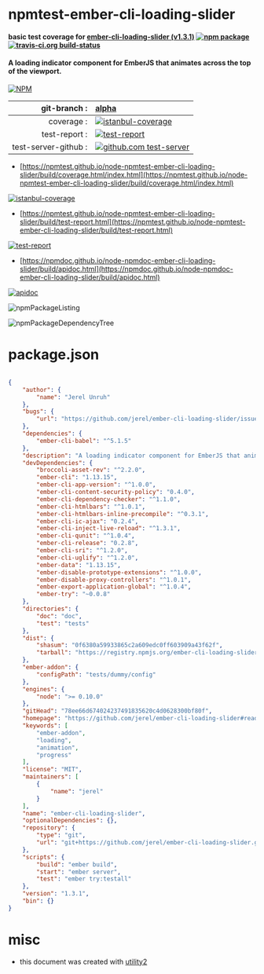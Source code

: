 # npmtest-ember-cli-loading-slider

#### basic test coverage for  [ember-cli-loading-slider (v1.3.1)](https://github.com/jerel/ember-cli-loading-slider#readme)  [![npm package](https://img.shields.io/npm/v/npmtest-ember-cli-loading-slider.svg?style=flat-square)](https://www.npmjs.org/package/npmtest-ember-cli-loading-slider) [![travis-ci.org build-status](https://api.travis-ci.org/npmtest/node-npmtest-ember-cli-loading-slider.svg)](https://travis-ci.org/npmtest/node-npmtest-ember-cli-loading-slider)

#### A loading indicator component for EmberJS that animates across the top of the viewport.

[![NPM](https://nodei.co/npm/ember-cli-loading-slider.png?downloads=true&downloadRank=true&stars=true)](https://www.npmjs.com/package/ember-cli-loading-slider)

| git-branch : | [alpha](https://github.com/npmtest/node-npmtest-ember-cli-loading-slider/tree/alpha)|
|--:|:--|
| coverage : | [![istanbul-coverage](https://npmtest.github.io/node-npmtest-ember-cli-loading-slider/build/coverage.badge.svg)](https://npmtest.github.io/node-npmtest-ember-cli-loading-slider/build/coverage.html/index.html)|
| test-report : | [![test-report](https://npmtest.github.io/node-npmtest-ember-cli-loading-slider/build/test-report.badge.svg)](https://npmtest.github.io/node-npmtest-ember-cli-loading-slider/build/test-report.html)|
| test-server-github : | [![github.com test-server](https://npmtest.github.io/node-npmtest-ember-cli-loading-slider/GitHub-Mark-32px.png)](https://npmtest.github.io/node-npmtest-ember-cli-loading-slider/build/app/index.html) | | build-artifacts : | [![build-artifacts](https://npmtest.github.io/node-npmtest-ember-cli-loading-slider/glyphicons_144_folder_open.png)](https://github.com/npmtest/node-npmtest-ember-cli-loading-slider/tree/gh-pages/build)|

- [https://npmtest.github.io/node-npmtest-ember-cli-loading-slider/build/coverage.html/index.html](https://npmtest.github.io/node-npmtest-ember-cli-loading-slider/build/coverage.html/index.html)

[![istanbul-coverage](https://npmtest.github.io/node-npmtest-ember-cli-loading-slider/build/screenCapture.buildCi.browser.%252Ftmp%252Fbuild%252Fcoverage.lib.html.png)](https://npmtest.github.io/node-npmtest-ember-cli-loading-slider/build/coverage.html/index.html)

- [https://npmtest.github.io/node-npmtest-ember-cli-loading-slider/build/test-report.html](https://npmtest.github.io/node-npmtest-ember-cli-loading-slider/build/test-report.html)

[![test-report](https://npmtest.github.io/node-npmtest-ember-cli-loading-slider/build/screenCapture.buildCi.browser.%252Ftmp%252Fbuild%252Ftest-report.html.png)](https://npmtest.github.io/node-npmtest-ember-cli-loading-slider/build/test-report.html)

- [https://npmdoc.github.io/node-npmdoc-ember-cli-loading-slider/build/apidoc.html](https://npmdoc.github.io/node-npmdoc-ember-cli-loading-slider/build/apidoc.html)

[![apidoc](https://npmdoc.github.io/node-npmdoc-ember-cli-loading-slider/build/screenCapture.buildCi.browser.%252Ftmp%252Fbuild%252Fapidoc.html.png)](https://npmdoc.github.io/node-npmdoc-ember-cli-loading-slider/build/apidoc.html)

![npmPackageListing](https://npmtest.github.io/node-npmtest-ember-cli-loading-slider/build/screenCapture.npmPackageListing.svg)

![npmPackageDependencyTree](https://npmtest.github.io/node-npmtest-ember-cli-loading-slider/build/screenCapture.npmPackageDependencyTree.svg)



# package.json

```json

{
    "author": {
        "name": "Jerel Unruh"
    },
    "bugs": {
        "url": "https://github.com/jerel/ember-cli-loading-slider/issues"
    },
    "dependencies": {
        "ember-cli-babel": "^5.1.5"
    },
    "description": "A loading indicator component for EmberJS that animates across the top of the viewport.",
    "devDependencies": {
        "broccoli-asset-rev": "^2.2.0",
        "ember-cli": "1.13.15",
        "ember-cli-app-version": "^1.0.0",
        "ember-cli-content-security-policy": "0.4.0",
        "ember-cli-dependency-checker": "^1.1.0",
        "ember-cli-htmlbars": "^1.0.1",
        "ember-cli-htmlbars-inline-precompile": "^0.3.1",
        "ember-cli-ic-ajax": "0.2.4",
        "ember-cli-inject-live-reload": "^1.3.1",
        "ember-cli-qunit": "^1.0.4",
        "ember-cli-release": "0.2.8",
        "ember-cli-sri": "^1.2.0",
        "ember-cli-uglify": "^1.2.0",
        "ember-data": "1.13.15",
        "ember-disable-prototype-extensions": "^1.0.0",
        "ember-disable-proxy-controllers": "^1.0.1",
        "ember-export-application-global": "^1.0.4",
        "ember-try": "~0.0.8"
    },
    "directories": {
        "doc": "doc",
        "test": "tests"
    },
    "dist": {
        "shasum": "0f6380a59933865c2a609edc0ff603909a43f62f",
        "tarball": "https://registry.npmjs.org/ember-cli-loading-slider/-/ember-cli-loading-slider-1.3.1.tgz"
    },
    "ember-addon": {
        "configPath": "tests/dummy/config"
    },
    "engines": {
        "node": ">= 0.10.0"
    },
    "gitHead": "78ee66d674024237491835620c4d0628300bf80f",
    "homepage": "https://github.com/jerel/ember-cli-loading-slider#readme",
    "keywords": [
        "ember-addon",
        "loading",
        "animation",
        "progress"
    ],
    "license": "MIT",
    "maintainers": [
        {
            "name": "jerel"
        }
    ],
    "name": "ember-cli-loading-slider",
    "optionalDependencies": {},
    "repository": {
        "type": "git",
        "url": "git+https://github.com/jerel/ember-cli-loading-slider.git"
    },
    "scripts": {
        "build": "ember build",
        "start": "ember server",
        "test": "ember try:testall"
    },
    "version": "1.3.1",
    "bin": {}
}
```



# misc
- this document was created with [utility2](https://github.com/kaizhu256/node-utility2)
